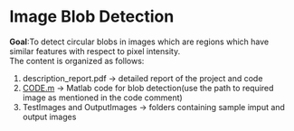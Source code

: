 # Image Blob Detection
**Goal**:To detect circular blobs in images which are regions which have similar features with respect to pixel intensity.\
The content is organized as follows:
1. description_report.pdf -> detailed report of the project and code
2. [CODE.m](CODE.m) -> Matlab code for blob detection(use the path to required image as mentioned in the code comment)
3. TestImages and OutputImages -> folders containing sample imput and output images
